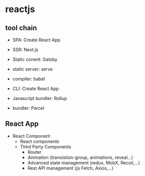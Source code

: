 # reactjs
## tool chain
  - SPA: Create React App
  - SSR: Next.js
  - Static conent: Gatsby
  
  - static server: serve
  - compiler: babel
  - CLI: Create React App
  
  - Javascript bundler: Rollup
  - bundler: Parcel
## React App
  - React Component
    + React components
    + Third Party Components
      + Router
      + Animation (transistion-group, animations, reveal...)
      + Advanced state management (redux, MobX, Recoil,...)
      + Rest API management (js Fetch, Axios,...)
      
 
